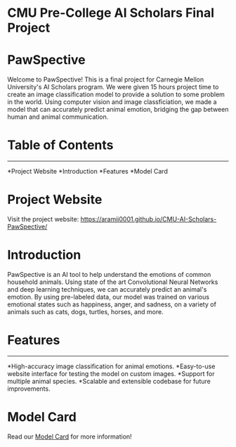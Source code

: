 # CMU Pre-College AI Scholars Final Project
# PawSpective

Welcome to PawSpective! This is a final project for Carnegie Mellon University's AI Scholars program. We were given 15 hours project time to create an image classification model to provide a solution to some problem in the world. Using computer vision and image classficiation, we made a model that can accurately predict animal emotion, bridging the gap between human and animal communication.

# Table of Contents
***
*Project Website
*Introduction
*Features
*Model Card

# Project Website
Visit the project website: https://aramii0001.github.io/CMU-AI-Scholars-PawSpective/

# Introduction
PawSpective is an AI tool to help understand the emotions of common household animals. Using state of the art Convolutional Neural Networks and deep learning techniques, we can accurately predict an animal's emotion. By using pre-labeled data, our model was trained on various emotional states such as happiness, anger, and sadness, on a variety of animals such as cats, dogs, turtles, horses, and more.

# Features
***
*High-accuracy image classification for animal emotions.
*Easy-to-use website interface for testing the model on custom images.
*Support for multiple animal species.
*Scalable and extensible codebase for future improvements.

# Model Card
Read our [Model Card](https://github.com/Aramii0001/CMU-AI-Scholars-PawSpective/blob/main/model_card.md) for more information!
